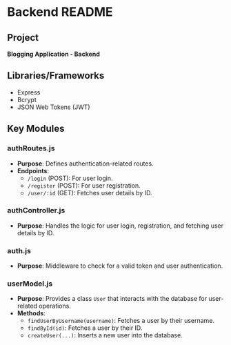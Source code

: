 # Backend README

## Project
**Blogging Application - Backend**

## Libraries/Frameworks
- Express
- Bcrypt
- JSON Web Tokens (JWT)

## Key Modules

### authRoutes.js
- **Purpose**: Defines authentication-related routes.
- **Endpoints**:
  - `/login` (POST): For user login.
  - `/register` (POST): For user registration.
  - `/user/:id` (GET): Fetches user details by ID.

### authController.js
- **Purpose**: Handles the logic for user login, registration, and fetching user details by ID.

### auth.js
- **Purpose**: Middleware to check for a valid token and user authentication.

### userModel.js
- **Purpose**: Provides a class `User` that interacts with the database for user-related operations.
- **Methods**:
  - `findUserByUsername(username)`: Fetches a user by their username.
  - `findById(id)`: Fetches a user by their ID.
  - `createUser(...)`: Inserts a new user into the database.
